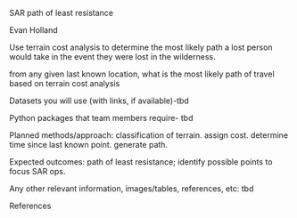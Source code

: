 SAR path of least resistance

Evan Holland

Use terrain cost analysis to determine the most likely path a lost person would take in the event they were lost in the wilderness. 

from any given last known location, what is the most likely path of travel based on terrain cost analysis

Datasets you will use (with links, if available)-tbd

Python packages that team members require- tbd

Planned methods/approach: classification of terrain. assign cost. determine time since last known point. generate path. 

Expected outcomes: path of least resistance; identify possible points to focus SAR ops. 

Any other relevant information, images/tables, references, etc: tbd

References


